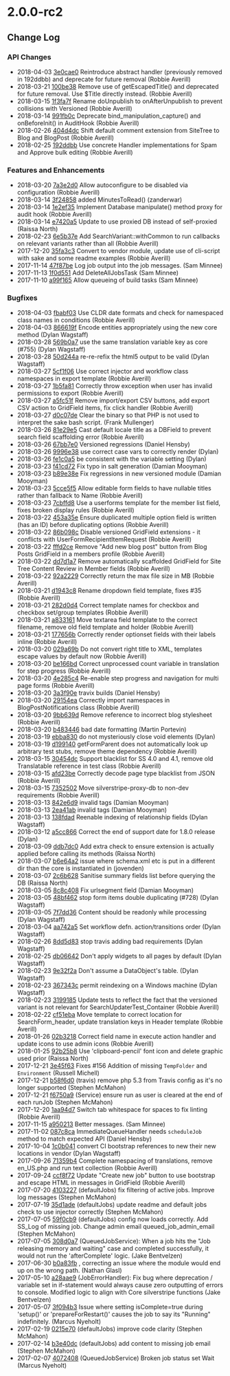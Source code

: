 # 2.0.0-rc2

<!--- Changes below this line will be automatically regenerated -->

## Change Log

### API Changes

 * 2018-04-03 [3e0cae0](https://github.com/silverstripe/silverstripe-comments/commit/3e0cae0cc96e80123bfaad42588edd1c06aaf81e) Reintroduce abstract handler (previously removed in 192ddbb) and deprecate for future removal (Robbie Averill)
 * 2018-03-21 [100be38](https://github.com/silverstripe/silverstripe-userforms/commit/100be38ab1df82f411243e4213794b7974672b64) Remove use of getEscapedTitle() and deprecated for future removal. Use $Title directly instead. (Robbie Averill)
 * 2018-03-15 [1f3fa7f](https://github.com/silverstripe/cwp-pdfexport/commit/1f3fa7ff383cface4181116dde37b75c467ccbf9) Rename doUnpublish to onAfterUnpublish to prevent collisions with Versioned (Robbie Averill)
 * 2018-03-14 [991fb0c](https://github.com/silverstripe/silverstripe-auditor/commit/991fb0cb42d04201e06cd538950bbb1b0f38b73a) Deprecate bind_manipulation_capture() and onBeforeInit() in AuditHook (Robbie Averill)
 * 2018-02-26 [404d4dc](https://github.com/silverstripe/recipe-blog/commit/404d4dc756aad445a0c541abd771e60a5e2d7dc4) Shift default comment extension from SiteTree to Blog and BlogPost (Robbie Averill)
 * 2018-02-25 [192ddbb](https://github.com/silverstripe/silverstripe-comments/commit/192ddbb4b5f3c27598e92b40489c4ffdd0f90b1b) Use concrete Handler implementations for Spam and Approve bulk editing (Robbie Averill)

### Features and Enhancements

 * 2018-03-20 [7a3e2d0](https://github.com/silverstripe/silverstripe-fulltextsearch/commit/7a3e2d0823efe6bd8e18c1662efa92883da1097a) Allow autoconfigure to be disabled via configuration (Robbie Averill)
 * 2018-03-14 [3f24858](https://github.com/silverstripe/silverstripe-blog/commit/3f24858b73424f731b34d25824d91cb740400b93) added MinutesToRead() (zanderwar)
 * 2018-03-14 [1e2ef35](https://github.com/silverstripe/silverstripe-auditor/commit/1e2ef351a1a17476595fca851ae7f0c42050c9e9) Implement Database manipulate() method proxy for audit hook (Robbie Averill)
 * 2018-03-14 [e7420a5](https://github.com/silverstripe/silverstripe-fulltextsearch/commit/e7420a584db71b45ad84ff02f0ed31e24ab5ce60) Update to use proxied DB instead of self-proxied (Raissa North)
 * 2018-02-23 [6e5b37e](https://github.com/silverstripe/silverstripe-fulltextsearch/commit/6e5b37e72887d42674057eb5a6c7997cdae3843c) Add SearchVariant::withCommon to run callbacks on relevant variants rather than all (Robbie Averill)
 * 2017-12-20 [35fa3c3](https://github.com/symbiote/silverstripe-queuedjobs/commit/35fa3c382dca145a2104fcb2f25a50c10f107373) Convert to vendor module, update use of cli-script with sake and some readme examples (Robbie Averill)
 * 2017-11-14 [47f87be](https://github.com/symbiote/silverstripe-queuedjobs/commit/47f87bed67cb711c29f4d82a099c6a7f542fbe3f) Log job output into the job messages. (Sam Minnee)
 * 2017-11-13 [1f0d551](https://github.com/symbiote/silverstripe-queuedjobs/commit/1f0d5515b45e99107b82ac0319cb5e1212de865e) Add DeleteAllJobsTask (Sam Minnee)
 * 2017-11-10 [a99f165](https://github.com/symbiote/silverstripe-queuedjobs/commit/a99f165b730e1f7cd07a6ddd2f5b3780083e1e1f) Allow queueing of build tasks (Sam Minnee)

### Bugfixes

 * 2018-04-03 [fbabf03](https://github.com/silverstripe/cwp-starter-theme/commit/fbabf03b72ae8c886dde32a93c2bdbc97515ed66) Use CLDR date formats and check for namespaced class names in conditions (Robbie Averill)
 * 2018-04-03 [866619f](https://github.com/silverstripe/cwp-starter-theme/commit/866619fa5413c784de3b5721e444e8bfa1ef84a7) Encode entities appropriately using the new core method (Dylan Wagstaff)
 * 2018-03-28 [569b0a7](https://github.com/silverstripe/silverstripe-userforms/commit/569b0a7627a3b6818c8b7c7793bf90dd51747fa9) use the same translation variable key as core (#755) (Dylan Wagstaff)
 * 2018-03-28 [50d244a](https://github.com/silverstripe/silverstripe-html5/commit/50d244a65e74b0cc58fd1c7ed06098848c6d10b6) re-re-refix the html5 output to be valid (Dylan Wagstaff)
 * 2018-03-27 [5cf1f06](https://github.com/symbiote/silverstripe-advancedworkflow/commit/5cf1f0619de09e9a5c28bae06df5488358e9e166) Use correct injector and workflow class namespaces in export template (Robbie Averill)
 * 2018-03-27 [1b5fa81](https://github.com/symbiote/silverstripe-advancedworkflow/commit/1b5fa81177d1309e81607ad9edd7f4461ab2a6f9) Correctly throw exception when user has invalid permissions to export (Robbie Averill)
 * 2018-03-27 [a5fc51f](https://github.com/symbiote/silverstripe-advancedworkflow/commit/a5fc51f23beed18956251cfc5c3f7d8557ccdcd0) Remove import/export CSV buttons, add export CSV action to GridField items, fix click handler (Robbie Averill)
 * 2018-03-27 [d0c07de](https://github.com/symbiote/silverstripe-queuedjobs/commit/d0c07de2c606e1481998ed1438d34c254f6dc101) Clear the binary so that PHP is not used to interpret the sake bash script. (Frank Mullenger)
 * 2018-03-26 [81e29e5](https://github.com/tractorcow/silverstripe-fluent/commit/81e29e5e78ca26586807653265e099c3d3cb5595) Cast default locale title as a DBField to prevent search field scaffolding error (Robbie Averill)
 * 2018-03-26 [67bb7e0](https://github.com/silverstripe/silverstripe-subsites/commit/67bb7e0028f38197808ebefb2c96da60cb9bb9f8) Versioned regressions (Daniel Hensby)
 * 2018-03-26 [9996e38](https://github.com/silverstripe/cwp-starter-theme/commit/9996e38cda15879bf8dfa5a871af17a3cec4a0f9) use correct case vars to correctly render (Dylan)
 * 2018-03-26 [fe1c0a5](https://github.com/silverstripe/silverstripe-subsites/commit/fe1c0a58c05b0f1604112cf0fbbebd23acfb3847) be consistent with the variable setting (Dylan)
 * 2018-03-23 [f41cd72](https://github.com/silverstripe/silverstripe-sharedraftcontent/commit/f41cd72a7786665dd8f4cbaebad48cc25c3bdd1c) Fix typo in salt generation (Damian Mooyman)
 * 2018-03-23 [b89e38e](https://github.com/silverstripe/silverstripe-sharedraftcontent/commit/b89e38e021f9da1962f782beb8273bda6fe39f38) Fix regressions in new versioned module (Damian Mooyman)
 * 2018-03-23 [5cce5f5](https://github.com/silverstripe/silverstripe-userforms/commit/5cce5f5a17f562f0cebc8e1efb27ef7f3e63bafd) Allow editable form fields to have nullable titles rather than fallback to Name (Robbie Averill)
 * 2018-03-23 [7cbffd8](https://github.com/silverstripe/silverstripe-userforms/commit/7cbffd8c84ea09fe73d1b177e003a9e103d1c468) Use a userforms template for the member list field, fixes broken display rules (Robbie Averill)
 * 2018-03-22 [453a35e](https://github.com/silverstripe/silverstripe-userforms/commit/453a35e114cae6d1e1ab5f55a9b6764a74a09d90) Ensure duplicated multiple option field is written (has an ID) before duplicating options (Robbie Averill)
 * 2018-03-22 [86b098c](https://github.com/silverstripe/silverstripe-userforms/commit/86b098ccf5d3db3597a50d38b74b4ce81dd6d2d8) Disable versioned GridField extensions - it conflicts with UserFormRecipientItemRequest (Robbie Averill)
 * 2018-03-22 [fffd2ce](https://github.com/silverstripe/silverstripe-blog/commit/fffd2cece3f7c913babdcce15b1ddace5524a550) Remove "Add new blog post" button from Blog Posts GridField in a members profile (Robbie Averill)
 * 2018-03-22 [dd7d1a7](https://github.com/silverstripe/silverstripe-contentreview/commit/dd7d1a70ec852b7d697093e2ba7e31e7d021fbbf) Remove automatically scaffolded GridField for Site Tree Content Review in Member fields (Robbie Averill)
 * 2018-03-22 [92a2229](https://github.com/silverstripe/silverstripe-userforms/commit/92a222924948c49dfd05290965ced81d4598c876) Correctly return the max file size in MB (Robbie Averill)
 * 2018-03-21 [d1943c8](https://github.com/silverstripe/cwp-starter-theme/commit/d1943c83695b5b750f7dccbf33c22c497cfd6ad1) Rename dropdown field template, fixes #35 (Robbie Averill)
 * 2018-03-21 [282d0d4](https://github.com/silverstripe/cwp-starter-theme/commit/282d0d42850afc6bdc44fef681dde0de2391e416) Correct template names for checkbox and checkbox set/group templates (Robbie Averill)
 * 2018-03-21 [a833161](https://github.com/silverstripe/cwp-starter-theme/commit/a833161b9d85e964dfd30f139f0eb5e2997a4776) Move textarea field template to the correct filename, remove old field template and holder (Robbie Averill)
 * 2018-03-21 [177656b](https://github.com/silverstripe/cwp-starter-theme/commit/177656b89be59bd3e5360420e60eb9be8acea470) Correctly render optionset fields with their labels inline (Robbie Averill)
 * 2018-03-20 [029a69b](https://github.com/silverstripe/silverstripe-userforms/commit/029a69b9378c1f12a19725d16bf8474b07325075) Do not convert right title to XML, templates escape values by default now (Robbie Averill)
 * 2018-03-20 [be166bd](https://github.com/silverstripe/cwp-starter-theme/commit/be166bde19c47460bd33c9355f0a1f77b721de30) Correct unprocessed count variable in translation for step progress (Robbie Averill)
 * 2018-03-20 [4e285c4](https://github.com/silverstripe/silverstripe-userforms/commit/4e285c41423123dc9813bbf8bbef1224ab523585) Re-enable step progress and navigation for multi page forms (Robbie Averill)
 * 2018-03-20 [3a3f90e](https://github.com/symbiote/silverstripe-queuedjobs/commit/3a3f90ed9efd23dc060e45998eb5dc9b5f669494) travix builds (Daniel Hensby)
 * 2018-03-20 [29154ea](https://github.com/silverstripe/silverstripe-blog/commit/29154eae4c2c27f9100f722d24b08efd36fea0b5) Correctly import namespaces in BlogPostNotifications class (Robbie Averill)
 * 2018-03-20 [9bb639d](https://github.com/silverstripe/cwp-starter-theme/commit/9bb639d95b090dc083e0ed3779e6152034477df7) Remove reference to incorrect blog stylesheet (Robbie Averill)
 * 2018-03-20 [b483446](https://github.com/silverstripe/silverstripe-blog/commit/b483446a45a523b759f4dcf1db5c4b7f1611bbb5) bad date formatting (Martin Portevin)
 * 2018-03-19 [ebba830](https://github.com/silverstripe/silverstripe-html5/commit/ebba830b467202095a412e4edd730ba635e9fedb) do not mysteriously close void elements (Dylan)
 * 2018-03-19 [d199140](https://github.com/silverstripe/silverstripe-userforms/commit/d19914044ae0c980be3d2c0d662850b00c605889) getFormParent does not automatically look up arbitrary test stubs, remove theme dependency (Robbie Averill)
 * 2018-03-15 [30454dc](https://github.com/silverstripe/silverstripe-subsites/commit/30454dc04fcc1a1ee75c71f685c66e202b44b267) Support blacklist for SS 4.0 and 4.1, remove old Translatable reference in test class (Robbie Averill)
 * 2018-03-15 [afd23be](https://github.com/silverstripe/silverstripe-subsites/commit/afd23be64c734eb0988bb5631888b0fb280b2e56) Correctly decode page type blacklist from JSON (Robbie Averill)
 * 2018-03-15 [7352502](https://github.com/silverstripe/silverstripe-auditor/commit/735250256d60e572cbcbaa6f04d74da8418ead46) Move silverstripe-proxy-db to non-dev requirements (Robbie Averill)
 * 2018-03-13 [842e6d9](https://github.com/silverstripe/recipe-cms/commit/842e6d9370c44ec87da7b6df7b6dcefe6018b870) invalid tags (Damian Mooyman)
 * 2018-03-13 [2ea41ab](https://github.com/silverstripe/recipe-core/commit/2ea41ab93589a34e492030367369457cca665ae6) invalid tags (Damian Mooyman)
 * 2018-03-13 [138fdad](https://github.com/silverstripe/silverstripe-fulltextsearch/commit/138fdad90cc7aaf164873b8fec9c710b2388b5b3) Reenable indexing of relationship fields (Dylan Wagstaff)
 * 2018-03-12 [a5cc866](https://github.com/silverstripe/cwp/commit/a5cc8661a9fbb6bc983756b6bfc527f74904e50d) Correct the end of support date for 1.8.0 release (Dylan)
 * 2018-03-09 [ddb7dc0](https://github.com/silverstripe/comment-notifications/commit/ddb7dc01a2634afb73376940831ed9bfc5aa1747) Add extra check to ensure extension is actually applied before calling its methods (Raissa North)
 * 2018-03-07 [b6e64a2](https://github.com/silverstripe/silverstripe-fulltextsearch/commit/b6e64a2ec4eb08de1013c389b07e2392fcd2fa08) issue where schema.xml etc is put in a different dir than the core is instantiated in (jovenden)
 * 2018-03-07 [2c6b628](https://github.com/silverstripe/silverstripe-registry/commit/2c6b6280eed3fed6a9897a525cb37ae0f4de6ce0) Sanitise summary fields list before querying the DB (Raissa North)
 * 2018-03-05 [8c8c408](https://github.com/tractorcow/silverstripe-fluent/commit/8c8c4087e998b5cc1da9c50825e30e25eae4f3dc) Fix urlsegment field (Damian Mooyman)
 * 2018-03-05 [48bf462](https://github.com/silverstripe/silverstripe-userforms/commit/48bf46215e72ccfdcf4c72bbb8dca6143456bfc1) stop form items double duplicating (#728) (Dylan Wagstaff)
 * 2018-03-05 [7f7dd36](https://github.com/symbiote/silverstripe-advancedworkflow/commit/7f7dd36faf15f8a90ad632cefe107fa1f9bfe731) Content should be readonly while processing (Dylan Wagstaff)
 * 2018-03-04 [aa742a5](https://github.com/symbiote/silverstripe-advancedworkflow/commit/aa742a5b5e0b2e9fce621f3b510a025853a4f316) Set workflow defn. action/transitions order (Dylan Wagstaff)
 * 2018-02-26 [8dd5d83](https://github.com/silverstripe/cwp-pdfexport/commit/8dd5d83105ccb90cab817bfebee44270f389624a) stop travis adding bad requirements (Dylan Wagstaff)
 * 2018-02-25 [db06642](https://github.com/silverstripe/recipe-blog/commit/db06642997dbdeab5c0b069790d9041fba4dded2) Don't apply widgets to all pages by default (Dylan Wagstaff)
 * 2018-02-23 [9e32f2a](https://github.com/silverstripe/silverstripe-fulltextsearch/commit/9e32f2adb0e937aff02daadbeb60f6666e9cf5c0) Don't assume a DataObject's table. (Dylan Wagstaff)
 * 2018-02-23 [367343c](https://github.com/silverstripe/silverstripe-fulltextsearch/commit/367343c4811b8f9a8ad400886eb30b2955e163a5) permit reindexing on a Windows machine (Dylan Wagstaff)
 * 2018-02-23 [3199185](https://github.com/silverstripe/silverstripe-fulltextsearch/commit/31991858efb0e868200666f309ec69d6175ca1e5) Update tests to reflect the fact that the versioned variant is not relevant for SearchUpdaterTest_Container (Robbie Averill)
 * 2018-02-22 [cf51eba](https://github.com/silverstripe/cwp-starter-theme/commit/cf51eba90047da7cfacb473e30fa106511cabb84) Move template to correct location for SearchForm_header, update translation keys in Header template (Robbie Averill)
 * 2018-01-26 [02b3218](https://github.com/symbiote/silverstripe-queuedjobs/commit/02b3218f3b07e96f955db509b75bd611551db895) Correct field name in execute action handler and update icons to use admin icons (Robbie Averill)
 * 2018-01-25 [92b25b8](https://github.com/symbiote/silverstripe-queuedjobs/commit/92b25b896dee86c50cb9b25cd5b0f9d931f3f00f) Use 'clipboard-pencil' font icon and delete graphic used prior (Raissa North)
 * 2017-12-21 [3e45f63](https://github.com/symbiote/silverstripe-queuedjobs/commit/3e45f639efc2d079d76254adbb6482d97c3995db) Fixes #156 Addition of missing `TempFolder` and `Environment` (Russell Michell)
 * 2017-12-21 [b58f6d0](https://github.com/symbiote/silverstripe-queuedjobs/commit/b58f6d0af2ec4374422a6563b2cde749ab46f630) (travis) remove php 5.3 from Travis config as it's no longer supported (Stephen McMahon)
 * 2017-12-21 [f6750a9](https://github.com/symbiote/silverstripe-queuedjobs/commit/f6750a9849eaa3fa51d08460282e4a114a10cd50) (Service) ensure run as user is cleared at the end of each runJob (Stephen McMahon)
 * 2017-12-20 [1aa94d7](https://github.com/symbiote/silverstripe-queuedjobs/commit/1aa94d7d00363bd4be25fac1ac4c2bcba9365114) Switch tab whitespace for spaces to fix linting (Robbie Averill)
 * 2017-11-15 [a950213](https://github.com/symbiote/silverstripe-queuedjobs/commit/a950213a8e741beb795d2051291581bcb8b063d4) Better messages. (Sam Minnee)
 * 2017-11-02 [087c8ca](https://github.com/symbiote/silverstripe-queuedjobs/commit/087c8ca1ac10b2b0b38810417e6880d1e671f26d) ImmediateQueueHandler needs `scheduleJob` method to match expected API (Daniel Hensby)
 * 2017-10-04 [1c0b041](https://github.com/symbiote/silverstripe-queuedjobs/commit/1c0b0415bd4e5a4fe3d07439a3201962fbf2240d) convert CI bootstrap references to new their new locations in vendor (Dylan Wagstaff)
 * 2017-09-26 [71359b4](https://github.com/symbiote/silverstripe-queuedjobs/commit/71359b46460a1ad30afa123b0c85480b23e3a1d6) Complete namespacing of translations, remove en_US.php and run text collection (Robbie Averill)
 * 2017-09-24 [ccf8f72](https://github.com/symbiote/silverstripe-queuedjobs/commit/ccf8f7207ca6c4258601f81b8064377a41a9c178) Update "Create new job" button to use bootstrap and escape HTML in messages in GridField (Robbie Averill)
 * 2017-07-20 [4103227](https://github.com/symbiote/silverstripe-queuedjobs/commit/4103227be50726a4ec031bfad95a171c0d8864c4) (defaultJobs) fix filtering of active jobs. Improve log messages (Stephen McMahon)
 * 2017-07-19 [35d1ade](https://github.com/symbiote/silverstripe-queuedjobs/commit/35d1ade3303c1eda4292366f8995d73f278be967) (defaultJobs) update readme and default jobs check to use injector correctly (Stephen McMahon)
 * 2017-07-05 [59f0cb9](https://github.com/symbiote/silverstripe-queuedjobs/commit/59f0cb90ab1b3c3eceb537196220246070f1581b) (defaultJobs) config now loads correctly. Add SS_Log of missing job. Change admin email queued_job_admin_email (Stephen McMahon)
 * 2017-07-05 [308d0a7](https://github.com/symbiote/silverstripe-queuedjobs/commit/308d0a7e747775d528bf899beacc5ae10d14d1ec) (QueuedJobService): When a job hits the "Job releasing memory and waiting" case and completed successfully, it would not run the 'afterComplete' logic. (Jake Bentvelzen)
 * 2017-06-30 [b0a83fb](https://github.com/symbiote/silverstripe-queuedjobs/commit/b0a83fb934e7dc2f01144920dcbcf12da1cfd311) , correcting an issue where the module would end up on the wrong path. (Nathan Glasl)
 * 2017-05-10 [a28aae9](https://github.com/symbiote/silverstripe-queuedjobs/commit/a28aae9c5234c241447d7752d6464d7042c3b4be) (JobErrorHandler): Fix bug where deprecation / variable set in if-statement would always cause zero outputting of errors to console. Modified logic to align with Core silverstripe functions (Jake Bentvelzen)
 * 2017-05-07 [3f094b3](https://github.com/symbiote/silverstripe-queuedjobs/commit/3f094b35c194cd7e0499108e460a3bc8003c4af6) Issue where setting isComplete=true during 'setup()' or 'prepareForRestart()' causes the job to say its "Running" indefinitely. (Marcus Nyeholt)
 * 2017-02-19 [0215e70](https://github.com/symbiote/silverstripe-queuedjobs/commit/0215e7009826d3f52b0f80ca98d4b89adf6655b1) (defaultJobs) improve code clarity (Stephen McMahon)
 * 2017-02-14 [b3e40dc](https://github.com/symbiote/silverstripe-queuedjobs/commit/b3e40dc91ee02cbea42e12b0041579f18588ce76) (defaultJobs) add content to missing job email (Stephen McMahon)
 * 2017-02-07 [4072408](https://github.com/symbiote/silverstripe-queuedjobs/commit/4072408ce6e597ea966ca2c025bd44b964fab53c) (QueuedJobService) Broken job status set Wait (Marcus Nyeholt)
